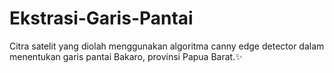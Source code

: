 # Ekstrasi-Garis-Pantai
Citra satelit yang diolah menggunakan algoritma canny edge detector dalam menentukan garis pantai Bakaro, provinsi Papua Barat.✨
